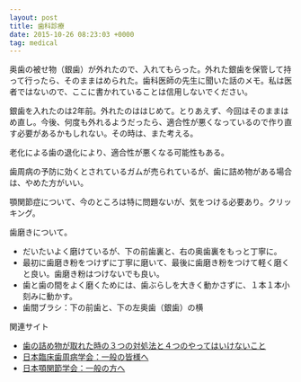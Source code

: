 ```yaml
---
layout: post
title: 歯科診療
date: 2015-10-26 08:23:03 +0000
tag: medical
---
```

奥歯の被せ物（銀歯）が外れたので、入れてもらった。外れた銀歯を保管して持って行ったら、そのままはめられた。歯科医師の先生に聞いた話のメモ。私は医者ではないので、ここに書かれていることは信用しないでください。

銀歯を入れたのは2年前。外れたのははじめて。とりあえず、今回はそのままはめ直し。今後、何度も外れるようだったら、適合性が悪くなっているので作り直す必要があるかもしれない。その時は、また考える。

老化による歯の退化により、適合性が悪くなる可能性もある。

歯周病の予防に効くとされているガムが売られているが、歯に詰め物がある場合は、やめた方がいい。

顎関節症について、今のところは特に問題ないが、気をつける必要あり。クリッキング。

歯磨きについて。

- だいたいよく磨けているが、下の前歯裏と、右の奥歯裏をもっと丁寧に。
- 最初に歯磨き粉をつけずに丁寧に磨いて、最後に歯磨き粉をつけて軽く磨くと良い。歯磨き粉はつけないでも良い。
- 歯と歯の間をよく磨くためには、歯ぶらしを大きく動かさずに、１本１本小刻みに動かす。
- 歯間ブラシ：下の前歯と、下の左奥歯（銀歯）の横

関連サイト

- [歯の詰め物が取れた時の３つの対処法と４つのやってはいけないこと](http://cureplus.jp/filling-came-out-291)
- [日本臨床歯周病学会：一般の皆様へ](http://www.jacp.net/jacp_web/general/index.html)
- [日本顎関節学会：一般の方へ](http://kokuhoken.net/jstmj/general/)

